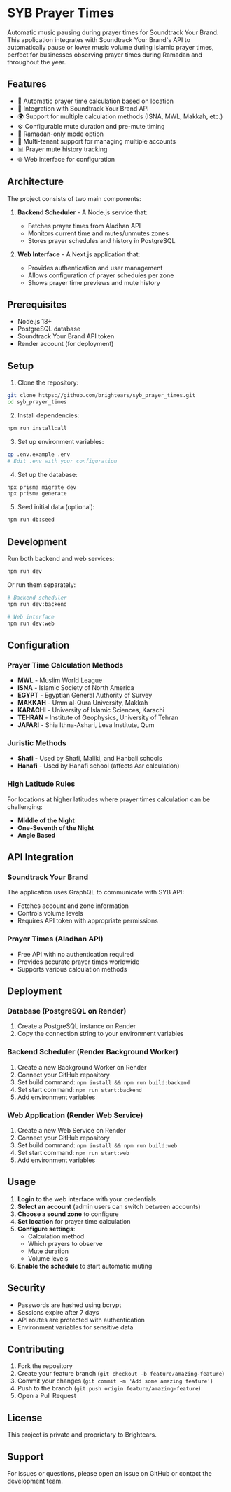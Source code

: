 # SYB Prayer Times

Automatic music pausing during prayer times for Soundtrack Your Brand. This application integrates with Soundtrack Your Brand's API to automatically pause or lower music volume during Islamic prayer times, perfect for businesses observing prayer times during Ramadan and throughout the year.

## Features

- 🕌 Automatic prayer time calculation based on location
- 🎵 Integration with Soundtrack Your Brand API
- 🌍 Support for multiple calculation methods (ISNA, MWL, Makkah, etc.)
- ⚙️ Configurable mute duration and pre-mute timing
- 📅 Ramadan-only mode option
- 🏢 Multi-tenant support for managing multiple accounts
- 📊 Prayer mute history tracking
- 🌐 Web interface for configuration

## Architecture

The project consists of two main components:

1. **Backend Scheduler** - A Node.js service that:
   - Fetches prayer times from Aladhan API
   - Monitors current time and mutes/unmutes zones
   - Stores prayer schedules and history in PostgreSQL

2. **Web Interface** - A Next.js application that:
   - Provides authentication and user management
   - Allows configuration of prayer schedules per zone
   - Shows prayer time previews and mute history

## Prerequisites

- Node.js 18+
- PostgreSQL database
- Soundtrack Your Brand API token
- Render account (for deployment)

## Setup

1. Clone the repository:
```bash
git clone https://github.com/brightears/syb_prayer_times.git
cd syb_prayer_times
```

2. Install dependencies:
```bash
npm run install:all
```

3. Set up environment variables:
```bash
cp .env.example .env
# Edit .env with your configuration
```

4. Set up the database:
```bash
npx prisma migrate dev
npx prisma generate
```

5. Seed initial data (optional):
```bash
npm run db:seed
```

## Development

Run both backend and web services:
```bash
npm run dev
```

Or run them separately:
```bash
# Backend scheduler
npm run dev:backend

# Web interface
npm run dev:web
```

## Configuration

### Prayer Time Calculation Methods

- **MWL** - Muslim World League
- **ISNA** - Islamic Society of North America
- **EGYPT** - Egyptian General Authority of Survey
- **MAKKAH** - Umm al-Qura University, Makkah
- **KARACHI** - University of Islamic Sciences, Karachi
- **TEHRAN** - Institute of Geophysics, University of Tehran
- **JAFARI** - Shia Ithna-Ashari, Leva Institute, Qum

### Juristic Methods

- **Shafi** - Used by Shafi, Maliki, and Hanbali schools
- **Hanafi** - Used by Hanafi school (affects Asr calculation)

### High Latitude Rules

For locations at higher latitudes where prayer times calculation can be challenging:
- **Middle of the Night**
- **One-Seventh of the Night**
- **Angle Based**

## API Integration

### Soundtrack Your Brand

The application uses GraphQL to communicate with SYB API:
- Fetches account and zone information
- Controls volume levels
- Requires API token with appropriate permissions

### Prayer Times (Aladhan API)

- Free API with no authentication required
- Provides accurate prayer times worldwide
- Supports various calculation methods

## Deployment

### Database (PostgreSQL on Render)

1. Create a PostgreSQL instance on Render
2. Copy the connection string to your environment variables

### Backend Scheduler (Render Background Worker)

1. Create a new Background Worker on Render
2. Connect your GitHub repository
3. Set build command: `npm install && npm run build:backend`
4. Set start command: `npm run start:backend`
5. Add environment variables

### Web Application (Render Web Service)

1. Create a new Web Service on Render
2. Connect your GitHub repository
3. Set build command: `npm install && npm run build:web`
4. Set start command: `npm run start:web`
5. Add environment variables

## Usage

1. **Login** to the web interface with your credentials
2. **Select an account** (admin users can switch between accounts)
3. **Choose a sound zone** to configure
4. **Set location** for prayer time calculation
5. **Configure settings**:
   - Calculation method
   - Which prayers to observe
   - Mute duration
   - Volume levels
6. **Enable the schedule** to start automatic muting

## Security

- Passwords are hashed using bcrypt
- Sessions expire after 7 days
- API routes are protected with authentication
- Environment variables for sensitive data

## Contributing

1. Fork the repository
2. Create your feature branch (`git checkout -b feature/amazing-feature`)
3. Commit your changes (`git commit -m 'Add some amazing feature'`)
4. Push to the branch (`git push origin feature/amazing-feature`)
5. Open a Pull Request

## License

This project is private and proprietary to Brightears.

## Support

For issues or questions, please open an issue on GitHub or contact the development team.